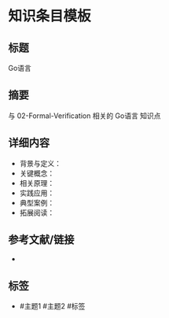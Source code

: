 # 知识条目模板

## 标题

Go语言

## 摘要

与 02-Formal-Verification 相关的 Go语言 知识点

## 详细内容

- 背景与定义：
- 关键概念：
- 相关原理：
- 实践应用：
- 典型案例：
- 拓展阅读：

## 参考文献/链接

-

## 标签

- #主题1 #主题2 #标签
